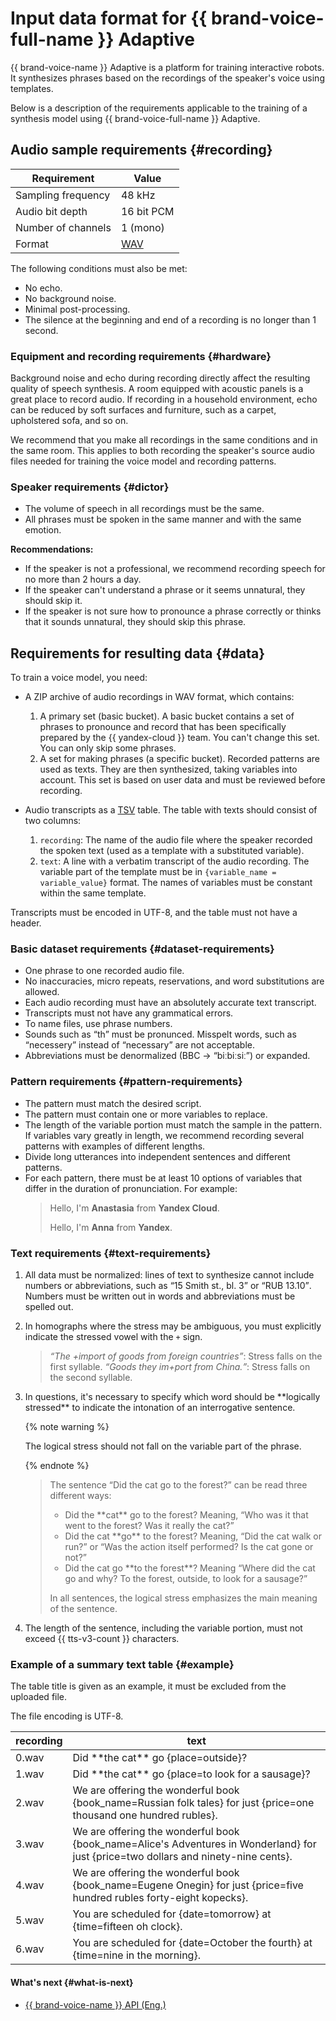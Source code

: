 # Input data format for {{ brand-voice-full-name }} Adaptive

{{ brand-voice-name }} Adaptive is a platform for training interactive robots. It synthesizes phrases based on the recordings of the speaker's voice using templates.

Below is a description of the requirements applicable to the training of a synthesis model using {{ brand-voice-full-name }} Adaptive.

## Audio sample requirements {#recording}

| Requirement | Value |
| --- | --- |
| Sampling frequency | 48 kHz |
| Audio bit depth | 16 bit PCM |
| Number of channels | 1 (mono) |
| Format | [WAV](https://en.wikipedia.org/wiki/WAV) |

The following conditions must also be met:

* No echo.
* No background noise.
* Minimal post-processing.
* The silence at the beginning and end of a recording is no longer than 1 second.

### Equipment and recording requirements {#hardware}

Background noise and echo during recording directly affect the resulting quality of speech synthesis. A room equipped with acoustic panels is a great place to record audio. If recording in a household environment, echo can be reduced by soft surfaces and furniture, such as a carpet, upholstered sofa, and so on.

We recommend that you make all recordings in the same conditions and in the same room. This applies to both recording the speaker's source audio files needed for training the voice model and recording patterns.

### Speaker requirements {#dictor}

* The volume of speech in all recordings must be the same.
* All phrases must be spoken in the same manner and with the same emotion.

**Recommendations:**

* If the speaker is not a professional, we recommend recording speech for no more than 2 hours a day.
* If the speaker can't understand a phrase or it seems unnatural, they should skip it.
* If the speaker is not sure how to pronounce a phrase correctly or thinks that it sounds unnatural, they should skip this phrase.

## Requirements for resulting data {#data}

To train a voice model, you need:
* A ZIP archive of audio recordings in WAV format, which contains:
   1. A primary set (basic bucket). A basic bucket contains a set of phrases to pronounce and record that has been specifically prepared by the {{ yandex-cloud }} team. You can't change this set. You can only skip some phrases.
   1. A set for making phrases (a specific bucket). Recorded patterns are used as texts. They are then synthesized, taking variables into account. This set is based on user data and must be reviewed before recording.

* Audio transcripts as a [TSV](https://en.wikipedia.org/wiki/Tab-separated_values) table. The table with texts should consist of two columns:
   1. `recording`: The name of the audio file where the speaker recorded the spoken text (used as a template with a substituted variable).
   1. `text`: A line with a verbatim transcript of the audio recording. The variable part of the template must be in `{variable_name = variable_value}` format. The names of variables must be constant within the same template.

Transcripts must be encoded in UTF-8, and the table must not have a header.

### Basic dataset requirements {#dataset-requirements}

* One phrase to one recorded audio file.
* No inaccuracies, micro repeats, reservations, and word substitutions are allowed.
* Each audio recording must have an absolutely accurate text transcript.
* Transcripts must not have any grammatical errors.
* To name files, use phrase numbers.
* Sounds such as <q>th</q> must be pronunced. Misspelt words, such as <q>necessery</q> instead of <q>necessary</q> are not acceptable.
* Abbreviations must be denormalized (BBC -> <q>biːbiːsiː</q>) or expanded.

### Pattern requirements {#pattern-requirements}

* The pattern must match the desired script.
* The pattern must contain one or more variables to replace.
* The length of the variable portion must match the sample in the pattern. If variables vary greatly in length, we recommend recording several patterns with examples of different lengths.
* Divide long utterances into independent sentences and different patterns.
* For each pattern, there must be at least 10 options of variables that differ in the duration of pronunciation.
   For example:
   > Hello, I'm **Anastasia** from **Yandex Cloud**.
   >
   > Hello, I'm **Anna** from **Yandex**.

### Text requirements {#text-requirements}

1. All data must be normalized: lines of text to synthesize cannot include numbers or abbreviations, such as <q>15 Smith st., bl. 3</q> or <q>RUB 13.10</q>. Numbers must be written out in words and abbreviations must be spelled out.

1. In homographs where the stress may be ambiguous, you must explicitly indicate the stressed vowel with the `+` sign.
   > _<q>The +import of goods from foreign countries</q>_: Stress falls on the first syllable.
   > _<q>Goods they im+port from China.</q>_: Stress falls on the second syllable.



1. In questions, it's necessary to specify which word should be \*\*logically stressed\*\* to indicate the intonation of an interrogative sentence.

   {% note warning %}

   The logical stress should not fall on the variable part of the phrase.

   {% endnote %}

   > The sentence <q>Did the cat go to the forest?</q> can be read three different ways:
   > * Did the \*\*cat\*\* go to the forest? Meaning, <q>Who was it that went to the forest? Was it really the cat?</q>
   > * Did the cat \*\*go\*\* to the forest? Meaning, <q>Did the cat walk or run?</q> or <q>Was the action itself performed? Is the cat gone or not?</q>
   > * Did the cat go \*\*to the forest\*\*? Meaning <q>Where did the cat go and why? To the forest, outside, to look for a sausage?</q>
   >
   > In all sentences, the logical stress emphasizes the main meaning of the sentence.

1. The length of the sentence, including the variable portion, must not exceed {{ tts-v3-count }} characters.

### Example of a summary text table {#example}

The table title is given as an example, it must be excluded from the uploaded file.

The file encoding is UTF-8.

| recording | text |
|---|---|
| 0.wav | Did \*\*the cat\*\* go {place=outside}? |
| 1.wav | Did \*\*the cat\*\* go {place=to look for a sausage}? |
| 2.wav | We are offering the wonderful book {book_name=Russian folk tales} for just \{price=one thousand one hundred rubles}. |
| 3.wav | We are offering the wonderful book {book_name=Alice's Adventures in Wonderland} for just \{price=two dollars and ninety-nine cents}. |
| 4.wav | We are offering the wonderful book {book_name=Eugene Onegin} for just \{price=five hundred rubles forty-eight kopecks}. |
| 5.wav | You are scheduled for {date=tomorrow} at \{time=fifteen oh clock}. |
| 6.wav | You are scheduled for {date=October the fourth} at \{time=nine in the morning}. |

#### What's next {#what-is-next}

* [{{ brand-voice-name }} API (Eng.)](../../tts-v3/api-ref/grpc/)